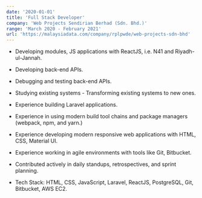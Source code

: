 ```yaml
---
date: '2020-01-01'
title: 'Full Stack Developer'
company: 'Web Projects Sendirian Berhad (Sdn. Bhd.)'
range: 'March 2020 - February 2021'
url: 'https://malaysiadata.com/company/rplpwde/web-projects-sdn-bhd'
---
```


- Developing modules, JS applications with ReactJS, i.e. N41 and Riyadh-ul-Jannah.

- Developing back-end APIs.

- Debugging and testing back-end APIs.

- Studying existing systems - Transforming existing systems to new ones.

- Experience building Laravel applications. 

- Experience in using modern build tool chains and package managers (webpack, npm, and yarn.) 

- Experience developing modern responsive web applications with HTML, CSS, Material UI.

- Experience working in agile environments with tools like Git, Bitbucket.

- Contributed actively in daily standups, retrospectives, and sprint planning.

- Tech Stack: HTML, CSS, JavaScript, Laravel, ReactJS, PostgreSQL, Git, Bitbucket, AWS EC2.